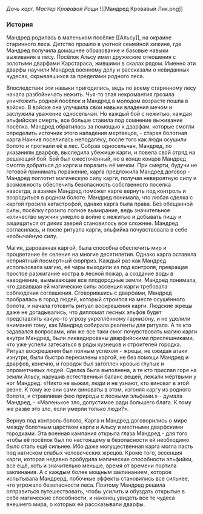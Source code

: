 *Дочь карг, Мастер Кровавой Рощи*
![[Мандред Кровавый Лик.png]]
### История
Мандред родилась в маленьком посёлке [[Альсу]], на окраине старинного леса. Детство прошло в уютной семейной хижине, где Мандред получила домашнее образование и базовые навыки выживания в лесу. Посёлок Альсу имел дружеские отношения с золотыми дварфами Карстараса, жившими в скалах рядом. Именно эти дварфы научили Мандред военному делу и рассказали о невиданных чудесах, скрывавшихся за пределами родного леса.

Впоследствии эти навыки пригодились, ведь по всему старинному лесу начала разбойничать нежить. Чья-то злая некромантия грозила уничтожить родной посёлок и Мандред в молодом возрасте пошла в войско. В войске она улучшила свои навыки владения мечом и заслужила уважение односельчан. Но каждый бой с нежитью, каждая эльфийская смерть, все больше ставила под сомнение выживание посёлка. Мандред обратилась за помощью к дварфам, которые смогли определить источник этого нападения мертвецов, - старая болотная карга Наинив поселилась неподалёку, после того как люди осушили болото и прогнали её в лес. Собрав односельчан, Мандред, по указаниям дварфов, выследила убежище карги, и повела свой отряд на решающий бой. Бой был ожесточённый, но в конце концов Мандред смогла добраться до карги и поразить её мечом. При смерти, будучи не готовой принимать поражение, карга предложила Мандред договор - Мандред поглотит магическую силу карги, получая невероятную силу и возможность обеспечить безопасность собственного поселка навсегда, а взамен Мандред поможет карге вернуть под контроль и возродиться в родном болоте. Мандред понимала, что любая сделка с каргой грозила катастрофой, однако карга была права. Без обещанной силы, посёлку грозило полное вымирание, ведь значительное количество мужчин умерло в войне с нежитью и добывать пищу и защищаться от диких зверей становилось все сложнее. Мандред согласилась, и после ритуала карги, эльфийка почувствовала в себе необычайную силу.

Магия, дарованная каргой, была способна обеспечить мир и процветание ёе селения на многие десятилетия. Однако карга оставила неприятный посмертный сюрприз. Каждый раз как Мандред использовала магию, её чары выходили из под контроля, превращая простое разжигание костра в лесной пожар, а создание воды в наводнение, вымывающее все плодородные земли. Мандред понимала, что дававшая ей магические силы эссенция карги требовала соблюдения соглашения. Сговорившись с дварфами, Мандред пробралась в город людей, который строился на месте осушённого болота, и начала готовить ритуал воскрешения карги. Людские жрецы даже не догадывались, что дипломат лесных эльфов будет представлять какую-то угрозу укреплённому гарнизону, и не уделили внимания тому, как Мандред собирала реагенты для ритуала. А те кто задавался вопросами, или же все таки смог почувствовать магию карги внутри Мандред, были ликвидированы дварфийскими приспешниками, что уже успели затесаться в ряды кузнецов и строителей городка. Ритуал воскрешения был полным успехом - жрецы, не ожидая атаки изнутри, были быстро пересилены каргой, не без помощи Мандред и дварфов, конечно, и городок был затоплен кровью глупых и опрометчивых людей. Сделка была выполнена, а те кто прислал горе на земли Альсу, нарушив естественный баланс вещей, лежали мёртвыми у ног Мандред. «Никто не выжил, люди и не узнают, кто виноват в этой резне. К тому же они сами виноваты в этом, изгоняя каргу из родного болота, и стравливая фею природы с лесными эльфами.» - думала Мандред, - «Маленькое зло, допустимое ради большего блага. К тому же разве это зло, если умерли только люди?».

Вернув под контроль болото, Карга и Мандред договорились о мире между болотным царством карги и Альсу и местными дварфскими городками. Эта военная кампания открыла глаза Мандред - для того чтобы её посёлок был по настоящему в безопасности ей необходимо было стать ещё сильнее. Ибо даже могущественная карга могла пасть под натиском слабых человеческих жрецов. Кроме того, эссенция карги, которая недавно пробудила магические способности эльфийки, все ещё, хоть и значительно меньше, время от времени портила заклинания. А с каждым более мощным заклинанием, которое испытывала Мандрерд, побочные эффекты становились все сильнее, что угрожало безопасности леса. Поэтому Мандред решила отправиться путешествовать, чтобы усилить и обуздать открытые в себе магические способности, и наконец увидеть все те чудеса внешнего мира, о которых ей рассказывали дварфы.
